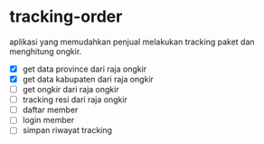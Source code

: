 # tracking-order
aplikasi yang memudahkan penjual melakukan tracking paket dan menghitung ongkir.
- [x] get data province dari raja ongkir
- [x] get data kabupaten dari raja ongkir
- [ ] get ongkir dari raja ongkir
- [ ] tracking resi dari raja ongkir
- [ ] daftar member
- [ ] login member
- [ ] simpan riwayat tracking
